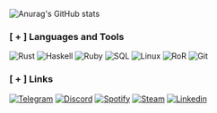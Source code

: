 ![Anurag's GitHub stats](https://github-readme-stats.vercel.app/api?username=kusakabeka&count_private=true&theme=radical)

### [ + ] Languages and Tools
![Rust](https://img.shields.io/badge/RUST-b6400e?style=for-the-badge&logo=rust&logoColor=white)
![Haskell](https://img.shields.io/badge/HASKELL-453a62?style=for-the-badge&logo=haskell&logoColor=white)
![Ruby](https://img.shields.io/badge/RUBY-a83432?style=for-the-badge&logo=ruby&logoColor=white)
![SQL](https://img.shields.io/badge/MySQL-4479a1?style=for-the-badge&logo=mysql&logoColor=white)
![Linux](https://img.shields.io/badge/Ubuntu-d4693b?style=for-the-badge&logo=ubuntu&logoColor=white)
![RoR](https://img.shields.io/badge/RoR-a83432?style=for-the-badge&logo=RubyonRails&logoColor=white)
![Git](https://img.shields.io/badge/Git-e35314?style=for-the-badge&logo=git&logoColor=white)


### [ + ] Links
[![Telegram](https://img.shields.io/badge/Telegram-white?style=for-the-badge&logo=telegram&logoColor=3eceef)](https://t.me/metasploitt)
[![Discord](https://img.shields.io/badge/discord-white?style=for-the-badge&logo=discord&logoColor=5865f2)](https://discordapp.com/users/756794813063626794/)
[![Spotify](https://img.shields.io/badge/spotify-white?style=for-the-badge&logo=spotify&logoColor=25ef3f)](https://open.spotify.com/playlist/0kB8NaR2rrLijZnUSoIYmX?si=a2df98cd1a754a29)
[![Steam](https://img.shields.io/badge/steam-white?style=for-the-badge&logo=steam&logoColor=2b5888)](https://steamcommunity.com/profiles/76561199428185673/)
[![Linkedin](https://img.shields.io/badge/linkedin-white?style=for-the-badge&logo=linkedin&logoColor=0077b7)](https://www.linkedin.com/in/nikita-kuzmin-38677424a/)
